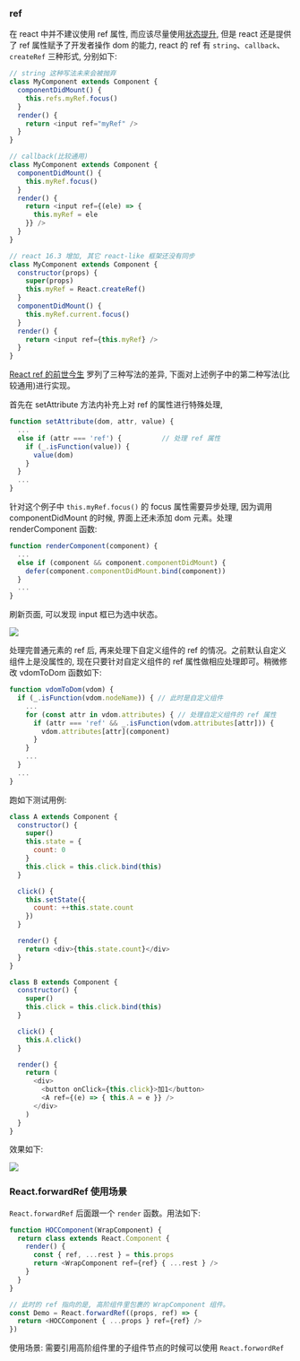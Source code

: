 <!--
abbrlink: jee59i99
-->

### ref

在 react 中并不建议使用 ref 属性, 而应该尽量使用[状态提升](https://doc.react-china.org/docs/lifting-state-up.html), 但是 react 还是提供了 ref 属性赋予了开发者操作 dom 的能力, react 的 ref 有 `string`、`callback`、`createRef` 三种形式, 分别如下:

```js
// string 这种写法未来会被抛弃
class MyComponent extends Component {
  componentDidMount() {
    this.refs.myRef.focus()
  }
  render() {
    return <input ref="myRef" />
  }
}

// callback(比较通用)
class MyComponent extends Component {
  componentDidMount() {
    this.myRef.focus()
  }
  render() {
    return <input ref={(ele) => {
      this.myRef = ele
    }} />
  }
}

// react 16.3 增加, 其它 react-like 框架还没有同步
class MyComponent extends Component {
  constructor(props) {
    super(props)
    this.myRef = React.createRef()
  }
  componentDidMount() {
    this.myRef.current.focus()
  }
  render() {
    return <input ref={this.myRef} />
  }
}
```

[React ref 的前世今生](https://zhuanlan.zhihu.com/p/40462264) 罗列了三种写法的差异, 下面对上述例子中的第二种写法(比较通用)进行实现。

首先在 setAttribute 方法内补充上对 ref 的属性进行特殊处理,

```js
function setAttribute(dom, attr, value) {
  ...
  else if (attr === 'ref') {          // 处理 ref 属性
    if (_.isFunction(value)) {
      value(dom)
    }
  }
  ...
}
```

针对这个例子中 `this.myRef.focus()` 的 focus 属性需要异步处理, 因为调用 componentDidMount 的时候, 界面上还未添加 dom 元素。处理 renderComponent 函数:

```js
function renderComponent(component) {
  ...
  else if (component && component.componentDidMount) {
    defer(component.componentDidMount.bind(component))
  }
  ...
}
```

刷新页面, 可以发现 input 框已为选中状态。

![](http://with.muyunyun.cn/d35589fbbff45a2437c6c13e24ba8058.jpg-200)

处理完普通元素的 ref 后, 再来处理下自定义组件的 ref 的情况。之前默认自定义组件上是没属性的, 现在只要针对自定义组件的 ref 属性做相应处理即可。稍微修改 vdomToDom 函数如下:

```js
function vdomToDom(vdom) {
  if (_.isFunction(vdom.nodeName)) { // 此时是自定义组件
    ...
    for (const attr in vdom.attributes) { // 处理自定义组件的 ref 属性
      if (attr === 'ref' && _.isFunction(vdom.attributes[attr])) {
        vdom.attributes[attr](component)
      }
    }
    ...
  }
  ...
}
```

跑如下测试用例:

```js
class A extends Component {
  constructor() {
    super()
    this.state = {
      count: 0
    }
    this.click = this.click.bind(this)
  }

  click() {
    this.setState({
      count: ++this.state.count
    })
  }

  render() {
    return <div>{this.state.count}</div>
  }
}

class B extends Component {
  constructor() {
    super()
    this.click = this.click.bind(this)
  }

  click() {
    this.A.click()
  }

  render() {
    return (
      <div>
        <button onClick={this.click}>加1</button>
        <A ref={(e) => { this.A = e }} />
      </div>
    )
  }
}
```

效果如下:

![](http://with.muyunyun.cn/reactref%E6%B5%8B%E8%AF%951)

### React.forwardRef 使用场景

`React.forwardRef` 后面跟一个 `render` 函数。用法如下:

```js
function HOCComponent(WrapComponent) {
  return class extends React.Component {
    render() {
      const { ref, ...rest } = this.props
      return <WrapComponent ref={ref} { ...rest } />
    }
  }
}

// 此时的 ref 指向的是, 高阶组件里包裹的 WrapComponent 组件。
const Demo = React.forwardRef((props, ref) => {
  return <HOCComponent { ...props } ref={ref} />
})
```

使用场景: 需要引用高阶组件里的子组件节点的时候可以使用 `React.forwordRef`